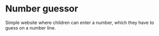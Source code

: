 # Number guessor
Simple website where children can enter a number, which they have to guess on a number line.
